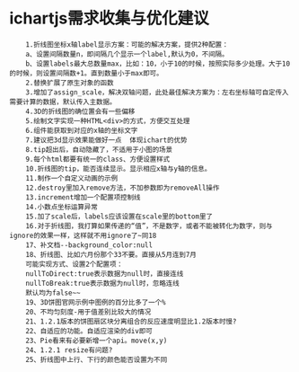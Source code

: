 ichartjs需求收集与优化建议
===========================================================================
        1.折线图坐标x轴label显示方案：可能的解决方案，提供2种配置：
        a、设置间隔数量n，即间隔几个显示一个label,默认为0，不间隔。
        b、设置labels最大总数量max，比如：10，小于10的时候，按照实际多少处理。大于10的时候，则设置间隔数+1。直到数量小于max即可。
        2.替换扩展了原生对象的函数
        3.增加了assign_scale，解决双轴问题，此处最佳解决方案为：左右坐标轴可自定传入需要计算的数据，默认传入主数据。
        4.3D的折线图的确位置会有一些偏移
        5.绘制文字实现一种HTML<div>的方式，方便交互处理
        6.组件能获取到对应的x轴的坐标文字
        7.建议把3d显示效果能做好一点  体现ichart的优势
        8.tip超出后，自动隐藏了，不适用于小图的场景
        9.每个html都要有统一的class、方便设置样式
        10.折线图的tip，能否连续显示。显示相应x轴与y轴的信息。
        11.制作一个自定义动画的示例
        12.destroy里加入remove方法，不加参数即为removeAll操作
        13.increment增加一个配置项控制线
        14.小数点坐标运算异常
        15.加了scale后，labels应该设置在scale里的bottom里了
        16.对于折线图，我打算如果传递的“值”，不是数字，或者不能被转化为数字，则与ignore的效果一样，这样就不用ignore了~同18
        17、补文档--background_color:null
        18、折线图、比如六月份那个33不要。直接从5月连到7月
        可能实现方式、设置2个配置项：
        nullToDirect:true表示数据为null时，直接连线
        nullToBreak:true表示数据为null时，忽略连线
        默认均为false~~
        19、3D饼图官网示例中图例的百分比多了一个%
        20、不均匀刻度-用于值差别比较大的情况
        21、1.2.1版本的饼图扇区块分离组合的反应速度明显比1.2版本时慢?
        22、自适应的功能。自适应渲染的div即可
        23、Pie看来有必要新增一个api。move(x,y)
        24、1.2.1 resize有问题?
        25、折线图中上行、下行的颜色能否设置为不同